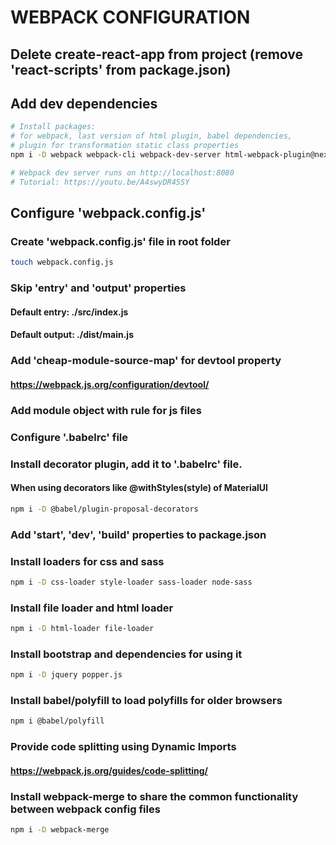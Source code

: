 # WEBPACK CONFIGURATION

  ##  Delete create-react-app from project (remove 'react-scripts' from package.json)

  ##  Add dev dependencies 
  ``` bash
  # Install packages:
  # for webpack, last version of html plugin, babel dependencies,
  # plugin for transformation static class properties
  npm i -D webpack webpack-cli webpack-dev-server html-webpack-plugin@next @babel/core babel-loader @babel/preset-env @babel/preset-react @babel/plugin-proposal-class-properties

  # Webpack dev server runs on http://localhost:8080
  # Tutorial: https://youtu.be/A4swyDR45SY
  ```

  ## Configure 'webpack.config.js'

  ###  Create 'webpack.config.js' file in root folder
  ``` bash
  touch webpack.config.js
  ```

  ### Skip 'entry' and 'output' properties
  #### Default entry: ./src/index.js
  #### Default output: ./dist/main.js

  ### Add 'cheap-module-source-map' for devtool property
  #### https://webpack.js.org/configuration/devtool/

  ### Add module object with rule for js files

  ### Configure '.babelrc' file

  ### Install decorator plugin, add it to '.babelrc' file.
  #### When using decorators like @withStyles(style) of MaterialUI
   ``` bash
  npm i -D @babel/plugin-proposal-decorators
  ```
  
  ### Add 'start', 'dev', 'build' properties to package.json

  ### Install loaders for css and sass
   ``` bash
  npm i -D css-loader style-loader sass-loader node-sass
  ```
  ### Install file loader and html loader
  ``` bash
  npm i -D html-loader file-loader
  ```

  ### Install bootstrap and dependencies for using it
  ``` bash
  npm i -D jquery popper.js
  ```

  ### Install babel/polyfill to load polyfills for older browsers
  ``` bash
  npm i @babel/polyfill
  ```

  ### Provide code splitting  using Dynamic Imports
  #### https://webpack.js.org/guides/code-splitting/

  ### Install webpack-merge to share the common functionality between webpack config files 
  ``` bash
  npm i -D webpack-merge
  ```